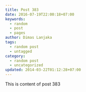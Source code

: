 ```yaml
---
title: Post 383
date: 2016-07-19T22:00:18+07:00
keywords:
  - random
  - post
  - pages
author: Dimas Lanjaka
tags:
  - random post
  - untagged
category:
  - random post
  - uncategorized
updated: 2014-03-22T01:12:28+07:00
---
```

This is content of post 383
